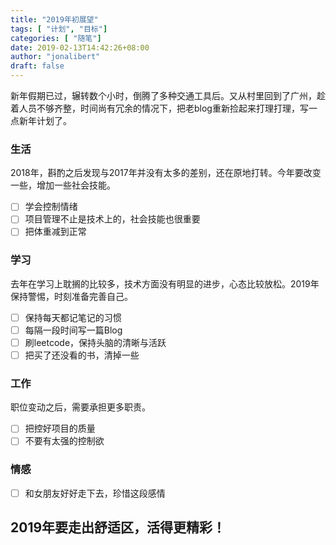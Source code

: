 ```yaml
---
title: "2019年初展望"
tags: [ "计划", "目标"]
categories: [ "随笔"]
date: 2019-02-13T14:42:26+08:00
author: "jonalibert"
draft: false
---
```


新年假期已过，辗转数个小时，倒腾了多种交通工具后。又从村里回到了广州，趁着人员不够齐整，时间尚有冗余的情况下，把老blog重新捡起来打理打理，写一点新年计划了。

### 生活
2018年，斟酌之后发现与2017年并没有太多的差别，还在原地打转。今年要改变一些，增加一些社会技能。

- [ ] 学会控制情绪
- [ ] 项目管理不止是技术上的，社会技能也很重要
- [ ] 把体重减到正常

### 学习
去年在学习上耽搁的比较多，技术方面没有明显的进步，心态比较放松。2019年保持警惕，时刻准备完善自己。

- [ ] 保持每天都记笔记的习惯
- [ ] 每隔一段时间写一篇Blog
- [ ] 刷leetcode，保持头脑的清晰与活跃
- [ ] 把买了还没看的书，清掉一些

### 工作
职位变动之后，需要承担更多职责。

- [ ] 把控好项目的质量
- [ ] 不要有太强的控制欲

### 情感
- [ ] 和女朋友好好走下去，珍惜这段感情

## 2019年要走出舒适区，活得更精彩！